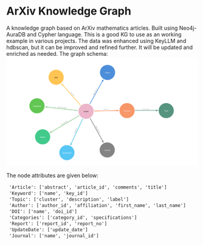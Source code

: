 # ArXiv Knowledge Graph
A knowledge graph based on ArXiv mathematics articles. Built using Neo4j-AuraDB and Cypher language.
This is a good KG to use as an working example in various projects. The data was enhanced using KeyLLM and hdbscan, but it can be improved and refined further. It will be updated and enriched as needed. 
The graph schema:
![raw_entry](./arXiv_KG/imgs/schema_visual.png)

The node attributes are given below:
```
 'Article': ['abstract', 'article_id', 'comments', 'title']
 'Keyword': ['name', 'key_id']
 'Topic': ['cluster', 'description', 'label']
 'Author': ['author_id', 'affiliation', 'first_name', 'last_name']
 'DOI': ['name', 'doi_id']
 'Categories': ['category_id', 'specifications']
 'Report': ['report_id', 'report_no']
 'UpdateDate': ['update_date']
 'Journal': ['name', 'journal_id']
```
